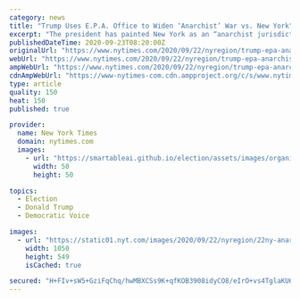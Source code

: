 ```yaml
---
category: news
title: "Trump Uses E.P.A. Office to Widen ‘Anarchist’ War vs. New York"
excerpt: "The president has painted New York as an “anarchist jurisdiction,” but his administration’s threats to withhold funds are being dismissed as a politicized campaign tactic."
publishedDateTime: 2020-09-23T08:20:00Z
originalUrl: "https://www.nytimes.com/2020/09/22/nyregion/trump-epa-anarchist-jurisdiction.html"
webUrl: "https://www.nytimes.com/2020/09/22/nyregion/trump-epa-anarchist-jurisdiction.html"
ampWebUrl: "https://www.nytimes.com/2020/09/22/nyregion/trump-epa-anarchist-jurisdiction.amp.html"
cdnAmpWebUrl: "https://www-nytimes-com.cdn.ampproject.org/c/s/www.nytimes.com/2020/09/22/nyregion/trump-epa-anarchist-jurisdiction.amp.html"
type: article
quality: 150
heat: 150
published: true

provider:
  name: New York Times
  domain: nytimes.com
  images:
    - url: "https://smartableai.github.io/election/assets/images/organizations/nytimes.com-50x50.jpg"
      width: 50
      height: 50

topics:
  - Election
  - Donald Trump
  - Democratic Voice

images:
  - url: "https://static01.nyt.com/images/2020/09/22/nyregion/22ny-anarchists2/22ny-anarchists2-facebookJumbo.jpg"
    width: 1050
    height: 549
    isCached: true

secured: "H+FIv+sW5+GziFqChq/hwMBXCSs9K+qfKOB3908idyCO8/eIrO+vs4TglaKU6t8lAoyX9pA1+4/hlNQSbCEc1kn2XxhdNO61QymqyIjEnS9aBo1WKZzrfZwYT8UTBH/1W+eGspO6e7IYQGBI2w9tUYkEGcnf1O8Pa7eKBFLDwBer6F4Db6YolLbQbn5b3Xh8H4KxtVUd1YPdGVhqgrLxYdRwQZfC5Fs07DUoIeRE6OH2RApaZ4q3+ga8CnW2FlcucYNbPHlato1VaKHG0dXPhj5aEAHHYfno/6fwWUg/JiNiHgoXeXSiwbDEW4/WCNAnN5kgG1KZX8Bj9v272yZg+IAXv50eI2iiBHi+/pXGGTE=;0xkR5UQn+ZdMKm+V7ZIz0w=="
---
```


